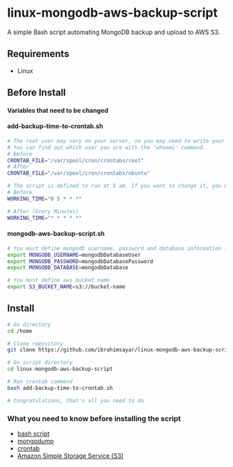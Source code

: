 # linux-mongodb-aws-backup-script
A simple Bash script automating MongoDB backup and upload to AWS S3.

## Requirements
- Linux

## Before Install
#### Variables that need to be changed
#### add-backup-time-to-crontab.sh
```bash
# The root user may vary on your server, so you may need to write your own user in the 'root' section.
# You can find out which user you are with the 'whoami' command.
# Before
CRONTAB_FILE="/var/spool/cron/crontabs/root"
# After
CRONTAB_FILE="/var/spool/cron/crontabs/ubuntu"

# The script is defined to run at 5 am. If you want to change it, you must make your definition.
# Before
WORKING_TIME="0 5 * * *"

# After (Every Minutes)
WORKING_TIME="* * * * *"
```

#### mongodb-aws-backup-script.sh
```bash
# You must define mongodb username, password and database information in this section.
export MONGODB_USERNAME=mongodbDatabaseUser
export MONGODB_PASSWORD=mongodbDatabasePassword
export MONGODB_DATABASE=mongodbDatabase

# You must define aws bucket name
export S3_BUCKET_NAME=s3://bucket-name
```


## Install
```bash
# Go directory
cd /home

# Clone repository
git clone https://github.com/ibrahimsayar/linux-mongodb-aws-backup-script.git

# Go script directory
cd linux-mongodb-aws-backup-script

# Run crontab command
bash add-backup-time-to-crontab.sh

# Congratulations, that's all you need to do
```

### What you need to know before installing the script

- <a href="https://help.ubuntu.com/community/Beginners/BashScripting" target="_blank">bash script</a>
- <a href="https://www.mongodb.com/docs/database-tools/mongodump/" target="_blank">mongodump</a>
- <a href="https://askubuntu.com/questions/2368/how-do-i-set-up-a-cron-job" target="_blank">crontab</a>
- <a href="https://docs.aws.amazon.com/AmazonS3/latest/userguide/creating-buckets-s3.html" target="_blank">Amazon Simple Storage Service (S3)
  </a>

